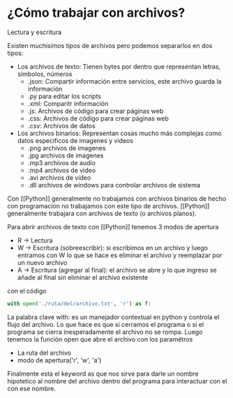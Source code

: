 # ¿Cómo trabajar con archivos?
Lectura y escritura

Existen muchisimos tipos de archivos pero podemos separarlos en dos tipos:
* Los archivos de texto: Tienen bytes por dentro que representan letras, simbolos, números
	* .json: Compartir información entre servicios, este archivo guarda la información
	* .py para editar los scripts
	* .xml: Comparitr información
	* .js: Archivos de código para crear páginas web
	* .css: Archivos de código para crear páginas web
	* .csv: Archivos de datos
* Los archivos binarios: Representan cosas mucho más complejas como datos especificos de imagenes y videos
	* .png archivos de imagenes
	* .jpg archivos de imagenes
	* .mp3 archivos de audio
	* .mp4 archivos de video
	* .avi archivos de video
	* .dll archivos de windows para controlar archivos de sistema

Con [[Python]] generalmente no trabajamos con archivos binarios de hecho con programación no trabajamos con este tipo de archivos. [[Python]] generalmente trabajara con archivos de texto (o archivos planos).

Para abrir archivos de texto con [[Python]] tenemos 3 modos de apertura
* R -> Lectura
* W -> Escritura (sobreescribir): si escribimos en un archivo y luego entramos con W lo que se hace es eliminar el archivo y reemplazar por un nuevo archivo
* A -> Escritura (agregar al final): el archivo se abre y lo que ingreso se añade al final sin eliminar el archivo existente

con el código

```python
with open('./ruta/del/archivo.txt', 'r') as f:
```

La palabra clave with: es un manejador contextual en python y controla el flujo del archivo. Lo que hace es que si cerramos el programa o si el programa se cierra inesperadamente el archivo no se rompa.
Luego tenemos la función open que abre el archivo con los paramétros
* La ruta del archivo
* modo de apertura('r', 'w', 'a')

Finalmente esta el keyword as que nos sirve para darle un nombre hipotetico al nombre del archivo dentro del programa para interactuar con el con ese nombre.